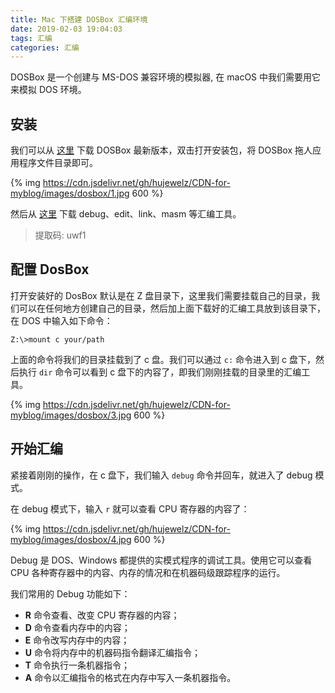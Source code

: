 ```yaml
---
title: Mac 下搭建 DOSBox 汇编环境
date: 2019-02-03 19:04:03
tags: 汇编
categories: 汇编
---
```


DOSBox 是一个创建与 MS-DOS 兼容环境的模拟器, 在 macOS 中我们需要用它来模拟 DOS 环境。

<!--more-->

## 安装

我们可以从 [这里](https://sourceforge.net/projects/dosbox/files/dosbox/0.74-3/DOSBox-0.74-3-1.dmg/download) 下载 DOSBox 最新版本，双击打开安装包，将 DOSBox 拖人应用程序文件目录即可。

{% img https://cdn.jsdelivr.net/gh/hujewelz/CDN-for-myblog/images/dosbox/1.jpg 600 %}

然后从 [这里](https://pan.baidu.com/s/11yEKsl3_pKx7k9IH-K7mRw) 下载 debug、edit、link、masm 等汇编工具。

> 提取码: uwf1

## 配置 DosBox

打开安装好的 DosBox 默认是在 Z 盘目录下，这里我们需要挂载自己的目录，我们可以在任何地方创建自己的目录，然后加上面下载好的汇编工具放到该目录下，在 DOS 中输入如下命令：

```dos
Z:\>mount c your/path
```

上面的命令将我们的目录挂载到了 c 盘。我们可以通过 `c:` 命令进入到 c 盘下，然后执行 `dir` 命令可以看到 c 盘下的内容了，即我们刚刚挂载的目录里的汇编工具。

{% img https://cdn.jsdelivr.net/gh/hujewelz/CDN-for-myblog/images/dosbox/3.jpg 600 %}

## 开始汇编

紧接着刚刚的操作，在 c 盘下，我们输入 `debug` 命令并回车，就进入了 debug 模式。

在 debug 模式下，输入 `r` 就可以查看 CPU 寄存器的内容了：

{% img https://cdn.jsdelivr.net/gh/hujewelz/CDN-for-myblog/images/dosbox/4.jpg 600 %}

Debug 是 DOS、Windows 都提供的实模式程序的调试工具。使用它可以查看 CPU 各种寄存器中的内容、内存的情况和在机器码级跟踪程序的运行。

我们常用的 Debug 功能如下：

- **R** 命令查看、改变 CPU 寄存器的内容；
- **D** 命令查看内存中的内容；
- **E** 命令改写内存中的内容；
- **U** 命令将内存中的机器码指令翻译汇编指令；
- **T** 命令执行一条机器指令；
- **A** 命令以汇编指令的格式在内存中写入一条机器指令。
